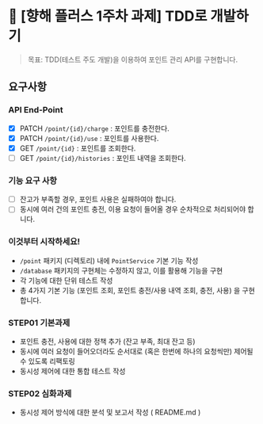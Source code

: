 # 🌱 [향해 플러스 1주차 과제] TDD로 개발하기
> 목표: TDD(테스트 주도 개발)을 이용하여 포인트 관리 API를 구현합니다.

## 요구사항
### API End-Point
- [x] PATCH  `/point/{id}/charge` : 포인트를 충전한다.   
- [x] PATCH `/point/{id}/use` : 포인트를 사용한다.   
- [x] GET `/point/{id}` : 포인트를 조회한다.   
- [ ] GET `/point/{id}/histories` : 포인트 내역을 조회한다.

### 기능 요구 사항
- [ ] 잔고가 부족할 경우, 포인트 사용은 실패하여야 합니다.
- [ ] 동시에 여러 건의 포인트 충전, 이용 요청이 들어올 경우 순차적으로 처리되어야 합니다.

### 이것부터 시작하세요!
- `/point` 패키지 (디렉토리) 내에 `PointService` 기본 기능 작성
- `/database` 패키지의 구현체는 수정하지 않고, 이를 활용해 기능을 구현
- 각 기능에 대한 단위 테스트 작성
- 총 4가지 기본 기능 (포인트 조회, 포인트 충전/사용 내역 조회, 충전, 사용) 을 구현합니다.

### STEP01 기본과제
- 포인트 충전, 사용에 대한 정책 추가 (잔고 부족, 최대 잔고 등)
- 동시에 여러 요청이 들어오더라도 순서대로 (혹은 한번에 하나의 요청씩만) 제어될 수 있도록 리팩토링
- 동시성 제어에 대한 통합 테스트 작성

### STEP02 심화과제
- 동시성 제어 방식에 대한 분석 및 보고서 작성 ( README.md )

